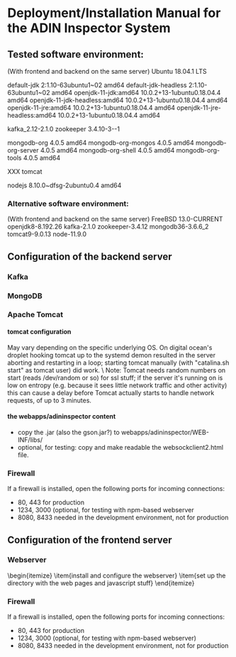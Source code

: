 # Deployment/Installation Manual for the ADIN Inspector System

## Tested software environment:
(With frontend and backend on the same server)
Ubuntu 18.04.1 LTS

default-jdk 2:1.10-63ubuntu1~02 amd64
default-jdk-headless 2:1.10-63ubuntu1~02 amd64
openjdk-11-jdk:amd64 10.0.2+13-1ubuntu0.18.04.4 amd64
openjdk-11-jdk-headless:amd64     10.0.2+13-1ubuntu0.18.04.4 amd64
openjdk-11-jre:amd64 10.0.2+13-1ubuntu0.18.04.4 amd64
openjdk-11-jre-headless:amd64 10.0.2+13-1ubuntu0.18.04.4 amd64

kafka_2.12-2.1.0 
zookeeper 3.4.10-3--1

mongodb-org 4.0.5 amd64
mongodb-org-mongos 4.0.5 amd64
mongodb-org-server 4.0.5 amd64
mongodb-org-shell 4.0.5 amd64
mongodb-org-tools 4.0.5 amd64

XXX tomcat

nodejs 8.10.0~dfsg-2ubuntu0.4 amd64


### Alternative software environment:
(With frontend and backend on the same server)
FreeBSD 13.0-CURRENT
openjdk8-8.192.26
kafka-2.1.0
zookeeper-3.4.12
mongodb36-3.6.6_2
tomcat9-9.0.13
node-11.9.0


## Configuration of the backend server
### Kafka
### MongoDB
### Apache Tomcat
#### tomcat configuration
May vary depending on the specific underlying OS.
On digital ocean's droplet hooking tomcat up to the systemd demon resulted in the server aborting and restarting in a loop; starting tomcat manually (with "catalina.sh start" as tomcat user) did work.
\\
Note: Tomcat needs random numbers on start (reads /dev/random or so) for ssl stuff; if the server it's running on is low on entropy (e.g. because it sees little network traffic and other activity) this can cause a delay before Tomcat actually starts to handle network requests, of up to 3 minutes.


#### the webapps/adininspector content
- copy the .jar (also the gson.jar?) to webapps/adininspector/WEB-INF/libs/
- optional, for testing: copy and make readable the websockclient2.html file.

### Firewall
If a firewall is installed, open the following ports for incoming connections:
- 80, 443 for production
- 1234, 3000 (optional, for testing with npm-based webserver
- 8080, 8433 needed in the development environment, not for production

## Configuration of the frontend server
### Webserver
\begin{itemize}
\item{install and configure the webserver}
\item{set up the directory with the web pages and javascript stuff}
\end{itemize}

### Firewall
If a firewall is installed, open the following ports for incoming connections:
- 80, 443 for production
- 1234, 3000 (optional, for testing with npm-based webserver)
- 8080, 8433 needed in the development environment, not for production

